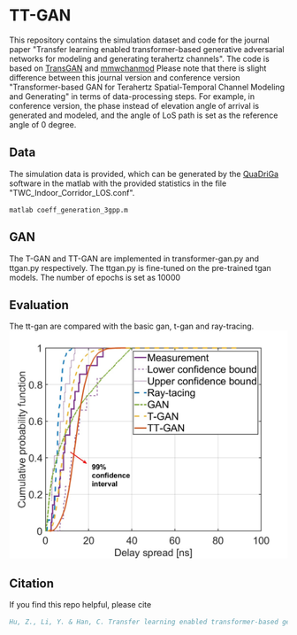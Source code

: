 # TT-GAN
This repository contains the simulation dataset and code for the journal paper "Transfer learning enabled transformer-based generative adversarial networks for modeling and generating terahertz channels". The code is based on [TransGAN](https://github.com/VITA-Group/TransGAN) and [mmwchanmod](https://github.com/nyu-wireless/mmwchanmod) Please note that there is slight difference between this journal version and conference version "Transformer-based GAN for Terahertz Spatial-Temporal Channel Modeling and Generating" in terms of data-processing steps. For example, in conference version, the phase instead of elevation angle of arrival is generated and modeled, and the angle of LoS path is set as the reference angle of 0 degree.

## Data
The simulation data is provided, which can be generated by the [QuaDriGa](https://quadriga-channel-model.de/) software in the matlab with the provided statistics in the file "TWC_Indoor_Corridor_LOS.conf". 
```
matlab coeff_generation_3gpp.m
```

## GAN
The T-GAN and TT-GAN are implemented in transformer-gan.py and ttgan.py respectively. The ttgan.py is fine-tuned on the pre-trained tgan models. The number of epochs is set as 10000


## Evaluation
The tt-gan are compared with the basic gan, t-gan and ray-tracing.
![delay](delay_spread.jpg)

## Citation
If you find this repo helpful, please cite
```bibtex
Hu, Z., Li, Y. & Han, C. Transfer learning enabled transformer-based generative adversarial networks for modeling and generating terahertz channels. Commun Eng 3, 153 (2024). https://doi.org/10.1038/s44172-024-00309-x
```
